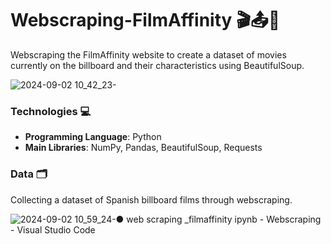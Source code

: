 # Webscraping-FilmAffinity 🎬📤📝
Webscraping the FilmAffinity website to create a dataset of movies currently on the billboard and their characteristics using BeautifulSoup.

![2024-09-02 10_42_23-](https://github.com/user-attachments/assets/d377faf7-9690-4b78-a59a-ccefcc6ffad3)

### Technologies 💻
- **Programming Language**: Python
- **Main Libraries**: NumPy, Pandas, BeautifulSoup, Requests

### Data 🗂️
Collecting a dataset of Spanish billboard films through webscraping.

![2024-09-02 10_59_24-● web scraping _filmaffinity ipynb - Webscraping - Visual Studio Code](https://github.com/user-attachments/assets/d4be7b59-cb5e-4f9d-84ec-271ccbaa6817)




